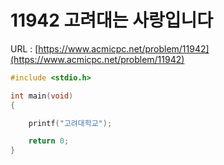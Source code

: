 # 11942 고려대는 사랑입니다

URL : [https://www.acmicpc.net/problem/11942](https://www.acmicpc.net/problem/11942)

```c
#include <stdio.h>

int main(void)
{

    printf("고려대학교");

    return 0;
}
```